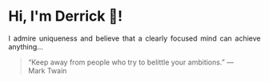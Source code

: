 # Hi, I'm Derrick 👋!
<p align="justify">I admire uniqueness and believe that a clearly focused mind can achieve anything...</p> 
<!-- #quote-start -->
<blockquote>&ldquo;Keep away from people who try to belittle your ambitions.&rdquo; &mdash; <footer>Mark Twain</footer></blockquote>
<!-- #quote-end -->
